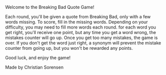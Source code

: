 Welcome to the Breaking Bad Quote Game!

Each round, you'll be given a quote from Breaking Bad,
only with a few words missing. To score, fill in the missing words.
Depending on your difficulty, you may need to fill more words each round.
for each word you get right, you'll receive one point, but any time you get a word wrong,
the mistakes counter will go up. Once you get too many mistakes, the game is over.
If you don't get the word just right, a synonym will prevent the mistake counter from going
up, but you won't be rewarded any points.

Good luck, and enjoy the game!


Made by Christian Sorensen


